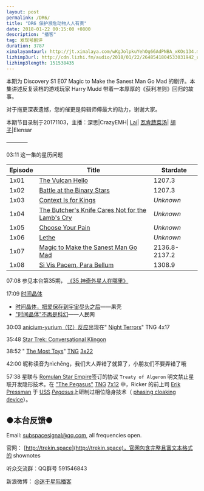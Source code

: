 ```yaml
---
layout: post
permalink: /DR6/
title: "DR6 保护濒危动物人人有责"
date: 2018-01-22 00:15:00 +0800
description: "播客"
tag: 发现号剧评
duration: 3787
ximalayam4aurl: http://jt.ximalaya.com/wKgJolpkuYehOg66AdPNBA_xKOs134.m4a?channel=rss&album_id=3135361&track_id=68040150&uid=6418191&jt=http://audio.xmcdn.com/group38/M01/50/25/wKgJolpkuYehOg66AdPNBA_xKOs134.m4a
lizhimp3url: http://cdn.lizhi.fm/audio/2018/01/22/2648541804533031942_ud.mp3
lizhimp3length: 151538435
---   
```


本期为 Discovery S1 E07 Magic to Make the Sanest Man Go Mad 的剧评。本集讲述反复读档的游戏玩家 Harry Mudd 带着一本厚厚的《获利准则》回归的故事。

对于拖更深表遗憾，您的催更是剪辑师傅最大的动力，谢谢大家。

本期节目录制于20171103，主播：深思\|CrazyEMH\| [Lai](http://weibo.com/daishengniao)\| [瓦肯蔬菜汤](http://weibo.com/u/5013547255)\| [胡子](https://weibo.com/p/1005051764117203)\|Elensar

————

03:11 这一集的星历问题

| **Episode** | **Title** | **Stardate** |
| --- | --- | --- |
| 1x01 | [The Vulcan Hello](http://memory-alpha.wikia.com/wiki/The_Vulcan_Hello_(episode)) | 1207.3 |
| 1x02 | [Battle at the Binary Stars](http://memory-alpha.wikia.com/wiki/Battle_at_the_Binary_Stars_(episode)) | 1207.3 |
| 1x03 | [Context Is for Kings](http://memory-alpha.wikia.com/wiki/Context_Is_for_Kings_(episode)) | _Unknown_ |
| 1x04 | [The Butcher&#39;s Knife Cares Not for the Lamb&#39;s Cry](http://memory-alpha.wikia.com/wiki/The_Butcher%27s_Knife_Cares_Not_for_the_Lamb%27s_Cry_(episode)) | _Unknown_ |
| 1x05 | [Choose Your Pain](http://memory-alpha.wikia.com/wiki/Choose_Your_Pain_(episode)) | _Unknown_ |
| 1x06 | [Lethe](http://memory-alpha.wikia.com/wiki/Lethe_(episode)) | _Unknown_ |
| 1x07 | [Magic to Make the Sanest Man Go Mad](http://memory-alpha.wikia.com/wiki/Magic_to_Make_the_Sanest_Man_Go_Mad_(episode)) | 2136.8-2137.2 |
| 1x08 | [Si Vis Pacem, Para Bellum](http://memory-alpha.wikia.com/wiki/Si_Vis_Pacem,_Para_Bellum_(episode)) | 1308.9 |

07:08 参见本台第35期， [《35 神奇外星人在哪里》](http://trekin.space/35/)

17:09 [时间晶体](https://baike.baidu.com/item/%E6%97%B6%E9%97%B4%E6%99%B6%E4%BD%93)

- [时间晶体，把爱保存到宇宙尽头之后](https://www.guokr.com/article/152790/)——果壳
- [&quot;时间晶体&quot;不再是科幻](http://scitech.people.com.cn/n1/2017/0315/c1007-29145619.html)——人民网

30:03 [anicium-yurium（钇）反应](http://memory-alpha.wikia.com/wiki/Anicium)出现在&quot; [Night Terrors](http://memory-alpha.wikia.com/wiki/Night_Terrors_(episode))&quot; TNG 4x17

35:48 [Star Trek: Conversational Klingon](https://www.amazon.com/Star-Trek-Conversational-Marc-Okrand/dp/0671797395)

38:52 &quot; [The Most Toys](http://memory-alpha.wikia.com/wiki/The_Most_Toys_(episode))&quot; [TNG](http://memory-alpha.wikia.com/wiki/TNG) [3x22](http://memory-alpha.wikia.com/wiki/TNG_Season_3)

42:00 昵称读音为nìchēng，我们大人弄错了就算了，小朋友们不要弄错了哦

57:38 星联与 [Romulan Star Empire](http://memory-alpha.wikia.com/wiki/Romulan_Star_Empire)签订的协议 `Treaty of Algeron` 明文禁止星联开发隐形技术。在 [&quot;The Pegasus&quot;](http://memory-alpha.wikia.com/wiki/The_Pegasus_(episode)) [TNG](http://memory-alpha.wikia.com/wiki/TNG) [7x12](http://memory-alpha.wikia.com/wiki/TNG_Season_7) 中，Ricker 的前上司 [Erik Pressman](http://memory-alpha.wikia.com/wiki/Erik_Pressman) 于 [USS](http://memory-alpha.wikia.com/wiki/USS_Pegasus) [_Pegasus_](http://memory-alpha.wikia.com/wiki/USS_Pegasus)上研制过相位隐身技术（ [phasing cloaking device](http://memory-alpha.wikia.com/wiki/Phasing_cloaking_device)）。

## ●本台反馈●

Email: [subspacesignal@qq.com](mailto:subspacesignal@qq.com), all frequencies open.

官网： [http://trekin.space](http://trekin.space)，官网包含完整且富文本格式的 shownotes

听众交流群：QQ群号 591546843

新浪微博： [@迷于星际播客](http://weibo.com/lostinst)
